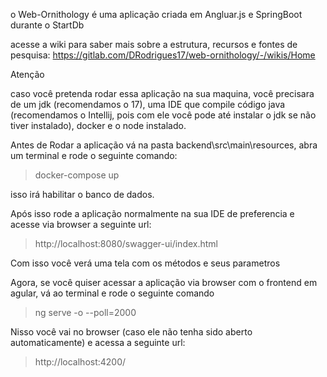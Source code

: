 o Web-Ornithology é uma aplicação criada em Angluar.js e SpringBoot durante o StartDb



acesse a wiki para saber mais sobre a estrutura, recursos e fontes de pesquisa:
https://gitlab.com/DRodrigues17/web-ornithology/-/wikis/Home

Atenção

caso você pretenda rodar essa aplicação na sua maquina, você precisara de um jdk (recomendamos o 17),
uma IDE que compile código java (recomendamos o Intellij, pois com ele você pode até instalar o jdk se não tiver instalado),
docker e o node instalado.


Antes de Rodar a aplicação vá na pasta backend\src\main\resources, 
abra um terminal e rode o seguinte comando:
> docker-compose up

isso irá habilitar o banco de dados. 

Após isso rode a aplicação normalmente na sua IDE de preferencia e acesse via browser a seguinte url:
> http://localhost:8080/swagger-ui/index.html

Com isso você verá uma tela com os métodos e seus parametros

Agora, se você quiser acessar a aplicação via browser com o frontend em agular, vá ao terminal e rode o seguinte comando
>ng serve -o --poll=2000

Nisso você vai no browser (caso ele não tenha sido aberto automaticamente) e acessa a seguinte url:
> http://localhost:4200/